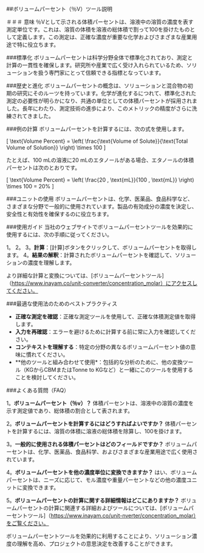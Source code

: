 ##ボリュームパーセント（％V）ツール説明

＃＃＃ 意味
％Vとして示される体積パーセントは、溶液中の溶質の濃度を表す測定単位です。これは、溶質の体積を溶液の総体積で割って100を掛けたものとして定義します。この測定は、正確な濃度が重要な化学およびさまざまな産業用途で特に役立ちます。

###標準化
ボリュームパーセントは科学分野全体で標準化されており、測定と計算の一貫性を確保します。研究所や産業で広く受け入れられているため、ソリューションを扱う専門家にとって信頼できる指標となっています。

###歴史と進化
ボリュームパーセントの概念は、ソリューションと混合物の初期の研究にそのルーツを持っています。化学が進化するにつれて、標準化された測定の必要性が明らかになり、共通の単位としての体積パーセントが採用されました。長年にわたり、測定技術の進歩により、このメトリックの精度がさらに洗練されてきました。

###例の計算
ボリュームパーセントを計算するには、次の式を使用します。

\[ \text{Volume Percent} = \left( \frac{\text{Volume of Solute}}{\text{Total Volume of Solution}} \right) \times 100 \]

たとえば、100 mLの溶液に20 mLのエタノールがある場合、エタノールの体積パーセントは次のとおりです。

\[ \text{Volume Percent} = \left( \frac{20 \, \text{mL}}{100 \, \text{mL}} \right) \times 100 = 20\% \]

###ユニットの使用
ボリュームパーセントは、化学、医薬品、食品科学など、さまざまな分野で一般的に使用されています。製品の有効成分の濃度を決定し、安全性と有効性を確保するのに役立ちます。

###使用ガイド
当社のウェブサイトでボリュームパーセントツールを効果的に使用するには、次の手順に従ってください。

1。
2。
3。**計算**：[計算]ボタンをクリックして、ボリュームパーセントを取得します。
4。**結果の解釈**：計算されたボリュームパーセントを確認して、ソリューションの濃度を理解します。

より詳細な計算と変換については、[ボリュームパーセントツール]（https://www.inayam.co/unit-converter/concentration_molar）にアクセスしてください。

###最適な使用法のためのベストプラクティス
-  **正確な測定を確認**：正確な測定ツールを使用して、正確な体積測定値を取得します。
-  **入力を再確認**：エラーを避けるために計算する前に常に入力を確認してください。
-  **コンテキストを理解する**：特定の分野の異なるボリュームパーセント値の意味に慣れてください。
-  **他のツールと組み合わせて使用​​*：包括的な分析のために、他の変換ツール（KGからCBMまたはTonne to KGなど）と一緒にこのツールを使用することを検討してください。

###よくある質問（FAQ）

1。**ボリュームパーセント（％v）？**
体積パーセントは、溶液中の溶質の濃度を示す測定値であり、総体積の割合として表されます。

2。**ボリュームパーセントを計算するにはどうすればよいですか？**
体積パーセントを計算するには、溶質の体積に溶液の総体積を除算し、100を掛けます。

3。**一般的に使用される体積パーセントはどのフィールドですか？**
ボリュームパーセントは、化学、医薬品、食品科学、およびさまざまな産業用途で広く使用されています。

4。**ボリュームパーセントを他の濃度単位に変換できますか？**
はい、ボリュームパーセントは、ニーズに応じて、モル濃度や重量パーセントなどの他の濃度ユニットに変換できます。

5。**ボリュームパーセントの計算に関する詳細情報はどこにありますか？**
ボリュームパーセントの計算に関連する詳細およびツールについては、[ボリュームパーセントツール]（https://www.inayam.co/unit-nverter/concentration_molar）をご覧ください。

ボリュームパーセントツールを効果的に利用することにより、ソリューション濃度の理解を高め、プロジェクトの意思決定を改善することができます。